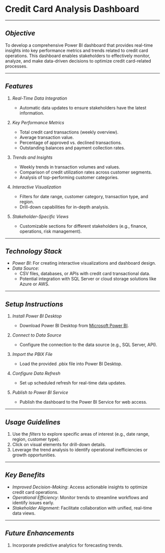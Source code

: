 # Credit Card Analysis Dashboard

---

## *Objective*  
To develop a comprehensive Power BI dashboard that provides real-time insights into key performance metrics and trends related to credit card operations. This dashboard enables stakeholders to effectively monitor, analyze, and make data-driven decisions to optimize credit card-related processes.

---

## *Features*  
1. *Real-Time Data Integration*  
   - Automatic data updates to ensure stakeholders have the latest information.

2. *Key Performance Metrics*  
   - Total credit card transactions (weekly overview).  
   - Average transaction value.  
   - Percentage of approved vs. declined transactions.  
   - Outstanding balances and payment collection rates.  

3. *Trends and Insights*  
   - Weekly trends in transaction volumes and values.  
   - Comparison of credit utilization rates across customer segments.  
   - Analysis of top-performing customer categories.  

4. *Interactive Visualization*  
   - Filters for date range, customer category, transaction type, and region.  
   - Drill-down capabilities for in-depth analysis.  

5. *Stakeholder-Specific Views*  
   - Customizable sections for different stakeholders (e.g., finance, operations, risk management).  

---

## *Technology Stack*  
- *Power BI*: For creating interactive visualizations and dashboard design.  
- *Data Source*:  
  - CSV files, databases, or APIs with credit card transactional data.  
  - Potential integration with SQL Server or cloud storage solutions like Azure or AWS.  

---

## *Setup Instructions*  
1. *Install Power BI Desktop*  
   - Download Power BI Desktop from [Microsoft Power BI](https://powerbi.microsoft.com/).  

2. *Connect to Data Source*  
   - Configure the connection to the data source (e.g., SQL Server, API).  

3. *Import the PBIX File*  
   - Load the provided .pbix file into Power BI Desktop.

4. *Configure Data Refresh*  
   - Set up scheduled refresh for real-time data updates.

5. *Publish to Power BI Service*  
   - Publish the dashboard to the Power BI Service for web access.  

---

## *Usage Guidelines*  
1. Use the *filters* to explore specific areas of interest (e.g., date range, region, customer type).  
2. Click on visual elements for drill-down details.  
3. Leverage the trend analysis to identify operational inefficiencies or growth opportunities.  

---

## *Key Benefits*  
- *Improved Decision-Making*: Access actionable insights to optimize credit card operations.  
- *Operational Efficiency*: Monitor trends to streamline workflows and identify issues early.  
- *Stakeholder Alignment*: Facilitate collaboration with unified, real-time data views.  

---

## *Future Enhancements*  
1. Incorporate predictive analytics for forecasting trends.  
